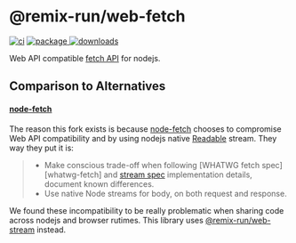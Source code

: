 # @remix-run/web-fetch

[![ci][ci.icon]][ci.url]
[![package][version.icon] ![downloads][downloads.icon]][package.url]

Web API compatible [fetch API][] for nodejs.

## Comparison to Alternatives

#### [node-fetch][]

The reason this fork exists is because [node-fetch][] chooses to compromise
Web API compatibility and by using nodejs native [Readable][] stream. They way
they put it is:

>
> - Make conscious trade-off when following [WHATWG fetch spec][whatwg-fetch] and [stream spec](https://streams.spec.whatwg.org/) implementation details, document known differences.
> - Use native Node streams for body, on both request and response.
>

We found these incompatibility to be really problematic when sharing code
across nodejs and browser rutimes. This library uses [@remix-run/web-stream][] instead.



[ci.icon]: https://github.com/web-std/io/workflows/fetch/badge.svg
[ci.url]: https://github.com/web-std/io/actions/workflows/fetch.yml
[version.icon]: https://img.shields.io/npm/v/@remix-run/web-fetch.svg
[downloads.icon]: https://img.shields.io/npm/dm/@remix-run/web-fetch.svg
[package.url]: https://npmjs.org/package/@remix-run/web-fetch
[downloads.image]: https://img.shields.io/npm/dm/@remix-run/web-fetch.svg
[downloads.url]: https://npmjs.org/package/@remix-run/web-fetch
[prettier.icon]: https://img.shields.io/badge/styled_with-prettier-ff69b4.svg
[prettier.url]: https://github.com/prettier/prettier
[blob]: https://developer.mozilla.org/en-US/docs/Web/API/Blob/Blob
[fetch-blob]: https://github.com/node-fetch/fetch-blob
[readablestream]: https://developer.mozilla.org/en-US/docs/Web/API/ReadableStream
[readable]: https://nodejs.org/api/stream.html#stream_readable_streams
[w3c blob.stream]: https://w3c.github.io/FileAPI/#dom-blob-stream
[@remix-run/web-stream]:https://github.com/web-std/io/tree/main/stream
[Uint8Array]:https://developer.mozilla.org/en-US/docs/Web/JavaScript/Reference/Global_Objects/Uint8Array
[node-fetch]:https://github.com/node-fetch/
[fetch api]:https://developer.mozilla.org/en-US/docs/Web/API/Fetch_API
[readable]: https://nodejs.org/api/stream.html#stream_readable_streams
